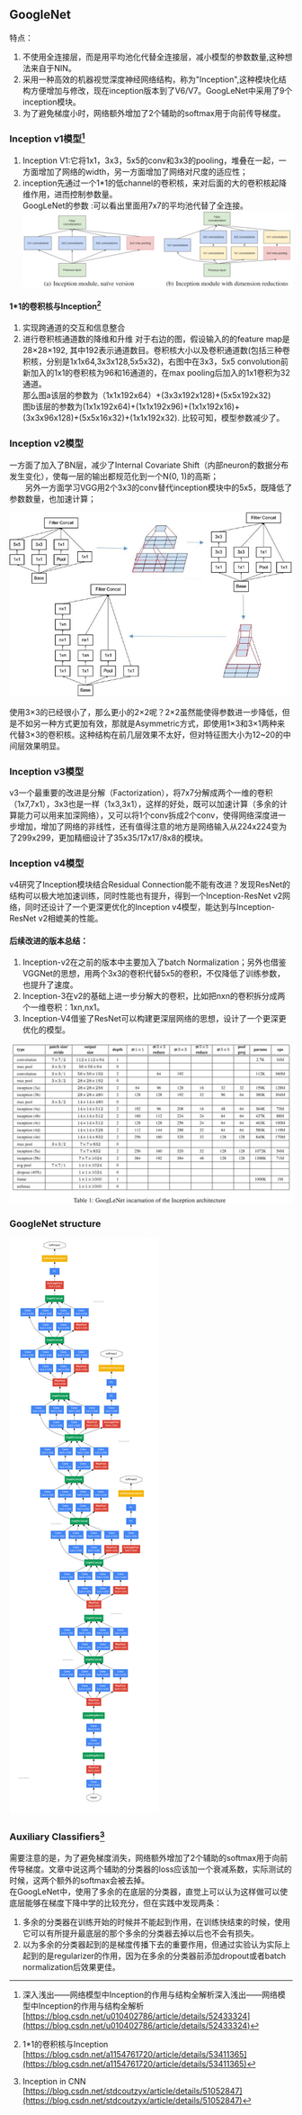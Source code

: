 ## GoogleNet

特点：  
1. 不使用全连接层，而是用平均池化代替全连接层，减小模型的参数数量,这种想法来自于NIN。  
2. 采用一种高效的机器视觉深度神经网络结构，称为"Inception",这种模块化结构方便增加与修改，现在inception版本到了V6/V7。GoogLeNet中采用了9个inception模块。  
3. 为了避免梯度小时，网络额外增加了2个辅助的softmax用于向前传导梯度。

### Inception v1模型[^1]
1. Inception V1:它将1x1，3x3，5x5的conv和3x3的pooling，堆叠在一起，一方面增加了网络的width，另一方面增加了网络对尺度的适应性；  
2. inception先通过一个1\*1的低channel的卷积核，来对后面的大的卷积核起降维作用，进而控制参数量。  
GoogLeNet的参数 :可以看出里面用7x7的平均池代替了全连接。   
![](/assets/GoogLeNetInception.png)  

#### 1\*1的卷积核与Inception[^3] 
1. 实现跨通道的交互和信息整合
2. 进行卷积核通道数的降维和升维
对于右边的图，假设输入的的feature map是28×28×192, 其中192表示通道数目。卷积核大小以及卷积通道数(包括三种卷积核，分别是1x1x64,3x3x128,5x5x32)，右图中在3x3，5x5 convolution前新加入的1x1的卷积核为96和16通道的，在max pooling后加入的1x1卷积为32通道。  
那么图a该层的参数为（1x1x192x64）+(3x3x192x128)+(5x5x192x32)   
图b该层的参数为(1x1x192x64)+(1x1x192x96)+(1x1x192x16)+(3x3x96x128)+(5x5x16x32)+(1x1x192x32). 
比较可知，模型参数减少了。   

### Inception v2模型

一方面了加入了BN层，减少了Internal Covariate Shift（内部neuron的数据分布发生变化），使每一层的输出都规范化到一个N\(0, 1\)的高斯；  
　　另外一方面学习VGG用2个3x3的conv替代inception模块中的5x5，既降低了参数数量，也加速计算；  

![](/assets/Inception_v2.png)



使用3×3的已经很小了，那么更小的2×2呢？2×2虽然能使得参数进一步降低，但是不如另一种方式更加有效，那就是Asymmetric方式，即使用1×3和3×1两种来代替3×3的卷积核。这种结构在前几层效果不太好，但对特征图大小为12~20的中间层效果明显。

### Inception v3模型

v3一个最重要的改进是分解（Factorization），将7x7分解成两个一维的卷积（1x7,7x1），3x3也是一样（1x3,3x1），这样的好处，既可以加速计算（多余的计算能力可以用来加深网络），又可以将1个conv拆成2个conv，使得网络深度进一步增加，增加了网络的非线性，还有值得注意的地方是网络输入从224x224变为了299x299，更加精细设计了35x35/17x17/8x8的模块。

### Inception v4模型

v4研究了Inception模块结合Residual Connection能不能有改进？发现ResNet的结构可以极大地加速训练，同时性能也有提升，得到一个Inception-ResNet v2网络，同时还设计了一个更深更优化的Inception v4模型，能达到与Inception-ResNet v2相媲美的性能。

#### 后续改进的版本总结：

1. Inception-v2在之前的版本中主要加入了batch Normalization；另外也借鉴VGGNet的思想，用两个3x3的卷积代替5x5的卷积，不仅降低了训练参数，也提升了速度。  
2. Inception-3在v2的基础上进一步分解大的卷积，比如把nxn的卷积拆分成两个一维卷积：1xn,nx1。  
3. Inception-V4借鉴了ResNet可以构建更深层网络的思想，设计了一个更深更优化的模型。  

![](/assets/GoogLeNetParameters.png)

### GoogleNet structure

![](/assets/GoogleNet_structure.png)

### Auxiliary Classifiers[^2]

需要注意的是，为了避免梯度消失，网络额外增加了2个辅助的softmax用于向前传导梯度。文章中说这两个辅助的分类器的loss应该加一个衰减系数，实际测试的时候，这两个额外的softmax会被去掉。  
在GoogLeNet中，使用了多余的在底层的分类器，直觉上可以认为这样做可以使底层能够在梯度下降中学的比较充分，但在实践中发现两条：   
1. 多余的分类器在训练开始的时候并不能起到作用，在训练快结束的时候，使用它可以有所提升最底层的那个多余的分类器去掉以后也不会有损失。  
2. 以为多余的分类器起到的是梯度传播下去的重要作用，但通过实验认为实际上起到的是regularizer的作用，因为在多余的分类器前添加dropout或者batch normalization后效果更佳。



[^1]: 深入浅出——网络模型中Inception的作用与结构全解析深入浅出——网络模型中Inception的作用与结构全解析  [https://blog.csdn.net/u010402786/article/details/52433324](https://blog.csdn.net/u010402786/article/details/52433324)

[^2]:  Inception in CNN  [https://blog.csdn.net/stdcoutzyx/article/details/51052847](https://blog.csdn.net/stdcoutzyx/article/details/51052847)   

[^3]:  1\*1的卷积核与Inception  [https://blog.csdn.net/a1154761720/article/details/53411365](https://blog.csdn.net/a1154761720/article/details/53411365)

